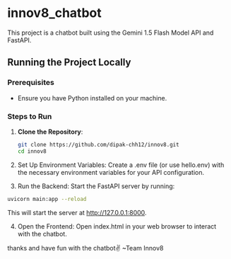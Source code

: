 # innov8_chatbot

This project is a chatbot built using the Gemini 1.5 Flash Model API and FastAPI. 

## Running the Project Locally

### Prerequisites
- Ensure you have Python installed on your machine.

### Steps to Run

1. **Clone the Repository**:

   ```bash
   git clone https://github.com/dipak-chh12/innov8.git
   cd innov8

2. Set Up Environment Variables: Create a .env file (or use hello.env) with the necessary environment variables for your API configuration.


3. Run the Backend: Start the FastAPI server by running:

```bash
uvicorn main:app --reload
```

This will start the server at http://127.0.0.1:8000.


4. Open the Frontend: Open index.html in your web browser to interact with the chatbot.

thanks and have fun with the chatbot✌️
~Team Innov8
